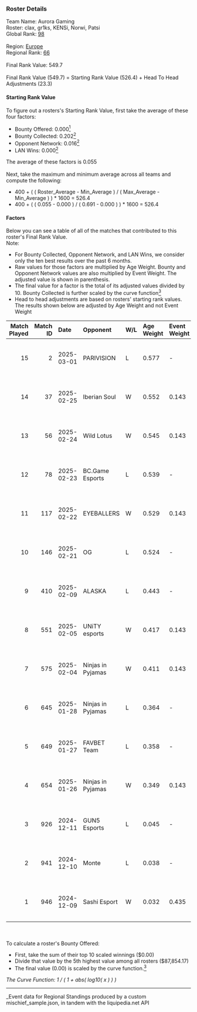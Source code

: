 ### Roster Details<br />
Team Name: Aurora Gaming<br />
Roster: clax, gr1ks, KENSi, Norwi, Patsi<br />
Global Rank: [98](../../standings_global_2025_06_02.md)<br />
<br />
Region: [Europe]( ../../standings_europe_2025_06_02.md)<br />
Regional Rank: [66]( ../../standings_europe_2025_06_02.md)<br />
<br />
Final Rank Value:  549.7<br />
<br />
Final Rank Value (549.7) = Starting Rank Value (526.4) + Head To Head Adjustments (23.3)<br />

#### Starting Rank Value<br />
To figure out a rosters's Starting Rank Value, first take the average of these four factors:<br />
- Bounty Offered: 0.000[<sup>1</sup>](#table2)
- Bounty Collected: 0.202[<sup>2</sup>](#table1)
- Opponent Network: 0.016[<sup>2</sup>](#table1)
- LAN Wins: 0.000[<sup>2</sup>](#table1)

The average of these factors is 0.055<br />
<br />
Next, take the maximum and minimum average across all teams and compute the following:<br />
- 400 + ( ( Roster_Average - Min_Average ) / ( Max_Average - Min_Average ) ) * 1600 = 526.4
- 400 + ( ( 0.055 - 0.000 ) / ( 0.691 - 0.000 ) ) * 1600 = 526.4


#### Factors<br />
Below you can see a table of all of the matches that contributed to this roster's Final Rank Value.<br />
Note:<br />

- For Bounty Collected, Opponent Network, and LAN Wins, we consider only the ten best results over the past 6 months.
- Raw values for those factors are multiplied by Age Weight. Bounty and Opponent Network values are also multiplied by Event Weight. The adjusted value is shown in parenthesis.
- The final value for a factor is the total of its adjusted values divided by 10. Bounty Collected is further scaled by the curve function[<sup>3</sup>](#curveFunction)
- Head to head adjustments are based on rosters' starting rank values. The results shown below are adjusted by Age Weight and not Event Weight
<span id="table1"></span><br />


| Match Played | Match ID | Date       | Opponent          | W/L | Age Weight | Event Weight | Bounty Collected | Opponent Network | LAN Wins  | H2H Adj. | Roster                           |
| -: | -: | :- | :- | :- | :- | :- | :- | :- | :- | -: | :- |
|           15 |        2 | 2025-03-01 | PARIVISION        | L   | 0.577      | -            | -                | -                | -         |    -5.78 | clax, gr1ks, KENSi, Norwi, Patsi |
|           14 |       37 | 2025-02-25 | Iberian Soul      | W   | 0.552      | 0.143        | 0.000 (0.000)    | 0.567 (0.045)    | 0 (0.000) |     9.12 | clax, gr1ks, KENSi, Norwi, Patsi |
|           13 |       56 | 2025-02-24 | Wild Lotus        | W   | 0.545      | 0.143        | 0.000 (0.000)    | 0.236 (0.018)    | 0 (0.000) |     8.19 | clax, gr1ks, KENSi, Norwi, Patsi |
|           12 |       78 | 2025-02-23 | BC.Game Esports   | L   | 0.539      | -            | -                | -                | -         |    -1.37 | clax, gr1ks, KENSi, Norwi, Patsi |
|           11 |      117 | 2025-02-22 | EYEBALLERS        | W   | 0.529      | 0.143        | 0.015 (0.001)    | 0.198 (0.015)    | 0 (0.000) |    12.75 | clax, gr1ks, KENSi, Norwi, Patsi |
|           10 |      146 | 2025-02-21 | OG                | L   | 0.524      | -            | -                | -                | -         |    -6.19 | clax, gr1ks, KENSi, Norwi, Patsi |
|            9 |      410 | 2025-02-09 | ALASKA            | L   | 0.443      | -            | -                | -                | -         |    -1.24 | clax, gr1ks, KENSi, Norwi, Patsi |
|            8 |      551 | 2025-02-05 | UNiTY esports     | W   | 0.417      | 0.143        | 0.000 (0.000)    | 0.092 (0.006)    | 0 (0.000) |     4.38 | clax, gr1ks, KENSi, Norwi, Patsi |
|            7 |      575 | 2025-02-04 | Ninjas in Pyjamas | W   | 0.411      | 0.143        | 0.000 (0.000)    | 0.657 (0.039)    | 0 (0.000) |     6.52 | clax, gr1ks, KENSi, Norwi, Patsi |
|            6 |      645 | 2025-01-28 | Ninjas in Pyjamas | L   | 0.364      | -            | -                | -                | -         |    -5.77 | clax, gr1ks, KENSi, Norwi, Patsi |
|            5 |      649 | 2025-01-27 | FAVBET Team       | L   | 0.358      | -            | -                | -                | -         |    -2.90 | clax, gr1ks, KENSi, Norwi, Patsi |
|            4 |      654 | 2025-01-26 | Ninjas in Pyjamas | W   | 0.349      | 0.143        | 0.000 (0.000)    | 0.657 (0.033)    | 0 (0.000) |     5.48 | clax, gr1ks, KENSi, Norwi, Patsi |
|            3 |      926 | 2024-12-11 | GUN5 Esports      | L   | 0.045      | -            | -                | -                | -         |    -0.25 | clax, gr1ks, KENSi, Norwi, Patsi |
|            2 |      941 | 2024-12-10 | Monte             | L   | 0.038      | -            | -                | -                | -         |    -0.34 | clax, gr1ks, KENSi, Norwi, Patsi |
|            1 |      946 | 2024-12-09 | Sashi Esport      | W   | 0.032      | 0.435        | 0.001 (0.000)    | 0.507 (0.007)    | 0 (0.000) |     0.77 | clax, gr1ks, KENSi, Norwi, Patsi |

<br />
<span id="table2"></span><br />
To calculate a roster's Bounty Offered:<br />

- First, take the sum of their top 10 scaled winnings ($0.00)
- Divide that value by the 5th highest value among all rosters ($87,854.17)
- The final value (0.00) is scaled by the curve function.[<sup>3</sup>](#curveFunction)

<span id="curveFunction"></span>_The Curve Function: 1 / ( 1 + abs( log10( x ) ) )_<br />

---
_Event data for Regional Standings produced by a custom mischief_sample.json, in tandem with the liquipedia.net API<br />

